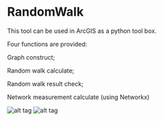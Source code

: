RandomWalk
==========
This tool can be used in ArcGIS as a python tool box.

Four functions are provided:

  Graph construct; 

  Random walk calculate;

  Random walk result check;

  Network measurement calculate (using Networkx)

![alt tag](https://raw.github.com/xbwei/Random-Walk-and-Network-Analyze/master/Interface.png)
![alt tag](https://raw.github.com/xbwei/Random-Walk-and-Network-Analyze/master/Atlanta_Random_Edge.jpg)
